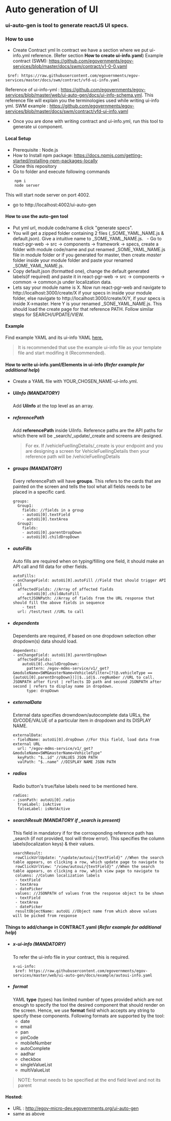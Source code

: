 # Auto generation of UI
### ui-auto-gen is tool to generate reactJS UI specs.

### How to use
- Create Contract yml
 In contract we have a section where we put ui-info.yml reference. (Refer section **How to create ui-info.yaml**)
 Example contract (SWM): https://github.com/egovernments/egov-services/blob/master/docs/swm/contract/v1-0-0.yaml 
 ``` x-ui-info:
  $ref: https://raw.githubusercontent.com/egovernments/egov-services/master/docs/swm/contract/vfd-ui-info.yaml

```
 Reference of ui-info-yml : https://github.com/egovernments/egov-services/blob/master/web/ui-auto-gen/docs/ui-info-schema.yml. This reference file will explain you the terminologies used while writing ui-info yml.
 SWM example : https://github.com/egovernments/egov-services/blob/master/docs/swm/contract/vfd-ui-info.yaml
 - Once you are done with writing contract and ui-info.yml, run this tool to generate ui component.

#### Local Setup
- Prerequisite : Node.js
- How to Install npm package: https://docs.npmjs.com/getting-started/installing-npm-packages-locally
- Clone this repository
- Go to folder and execute following commands

``` 
    npm i
    node server
   ```
   This will start node server on port 4002.
   - go to http://localhost:4002/ui-auto-gen
   
#### How to use the auto-gen tool
   - Put yml url, module code/name & click "generate specs".
   - You will get a zipped folder containing 2 files (_SOME_YAML_NAME.js & default.json). Give a intuitive name to _SOME_YAML_NAME.js.
   - Go to react-pgr-web -> src -> components -> framework -> specs, create a folder with module code/name and put renamed _SOME_YAML_NAME.js file in module folder or if you generated for master, then create *master* folder inside your module folder and paste your renamed _SOME_YAML_NAME.js.
   - Copy default.json (formatted one), change the default generated labels(if required) and paste it in react-pgr-web -> src -> components -> common -> common.js under localization data.
   - Lets say your module name is X. Now run react-pgr-web and navigate to http://localhost:3000/create/X if your specs in inside your module folder, else navigate to http://localhost:3000/create/X/Y, if your specs is inside X->master. Here Y is your renamed _SONE_YAML_NAME.js. This should load the create page for that reference PATH. Follow similar steps for SEARCH/UPDATE/VIEW.
   
#### Example
  Find example YAML and its ui-info YAML [here.](https://github.com/egovernments/egov-services/tree/master/web/ui-auto-gen/docs/example) 
  > It is recommended that use the example ui-info file as your template file and start modifing it (Recommended). 

#### How to write ui-info.yaml/Elements in ui-info (*Refer example for additional help*)
   - Create a YAML file with YOUR_CHOSEN_NAME-ui-info.yml.
   - ##### UiInfo (**_MANDATORY_**)
     Add **UiInfo** at the top level as an array.
   - ##### referencePath
     Add **referencePath** inside UiInfo. Reference paths are the API paths for which there will be _search/_update/_create and screens are designed. 
   
       > For ex. If /vehicleFuellingDetails/_create is your endpoint and you are designing a screen for VehicleFuellingDetails then your reference path will be /vehicleFuellingDetails
  
  - ##### groups (**_MANDATORY_**)
    Every referencePath will have **groups**. This refers to the cards that are painted on the screen and tells the tool what all fields needs to be placed in a specific card.
  
    ```
    groups:
      Group1:
        fields: //fields in a group
        - autoUi[0].textField
        - autoUi[0].textArea
      Group2:
        fields:
        - autoUi[0].parentDropDown
        - autoUi[0].childDropDown
    ```
  - ##### autoFills
    Auto fills are required when on typing/filling one field, it should make an API call and fill data for other fields.
    ```
    autoFills:
    - onChangeField: autoUi[0].autoFill //Field that should trigger API call
      affectedFields: //Array of affected fields
        - autoUi[0].childAutoFill
      affectJSONPath: //Array of fields from the URL response that should fill the above fields in sequence
        - test
      url: /test/test //URL to call
    ```
  - ##### dependents
    Dependents are required, if based on one dropdown selection other dropdown(s) data should load.
    ```
    dependents:
    - onChangeField: autoUi[0].parentDropDown
      affectedFields:
        autoUi[0].chaildDropDown:
          pattern: /egov-mdms-service/v1/_get?&moduleName=SWM&masterName=Vehicle&filter=[?(@.vehicleType == {autoUi[0].parentDropDown})]|$..id|$..regNumber //URL to call. JSONPATH after first | reflects ID path and second JSONPATH after second | refers to display name in dropdown.
          type: dropDown
    ```
  - ##### externalData
    External data specifies drowndown/autocomplete data URLs, the ID/CODE/VALUE of a particular item in dropdown and its DISPLAY NAME.
    ```
    externalData:
    - fieldName: autoUi[0].dropDown //For this field, load data from external URL
      url: "/egov-mdms-service/v1/_get?&moduleName=SWM&masterName=VehicleType"
      keyPath: "$..id" //VALUES JSON PATH
      valPath: "$..name" //DISPLAY NAME JSON PATH
    ```
  - ##### radios
    Radio button's true/false labels need to be mentioned here.
    ```
    radios:
    - jsonPath: autoUi[0].radio
      trueLabel: isActive
      falseLabel: isNotActive
    ```
  - ##### searchResult (**_MANDATORY_** if _search is present)
    This field in mandatory if for the corrosponding reference path has _search (if not provided, tool will throw error).
    This specifies the column labels(localization keys) & their values.
    ```
    searchResult:
     rowClickUrlUpdate: "/update/autoui/{textField}" //When the search table appears, on clicking a row, which update page to navigate to
     rowClickUrlView: "/view/autoui/{textField}" //When the search table appears, on clicking a row, which view page to navigate to
     columns: //Column localization labels
     - textField
     - textArea
     - datePicker
     values: //JSONPATH of values from the response object to be shown
     - textField
     - textArea
     - datePicker
     resultObjectName: autoUi //Object name from which above values will be picked from response
    ```
#### Things to add/change in CONTRACT.yaml (*Refer example for additional help*)
- ##### x-ui-info (**_MANDATORY_**)
  To refer the ui-info file in your contract, this is required.
  ```
  x-ui-info:
   $ref: https://raw.githubusercontent.com/egovernments/egov-services/master/web/ui-auto-gen/docs/example/autoui-info.yaml
  ```
- ##### format
  YAML **type** (types) has limited number of types provided which are not enough to specify the tool the desired component that should render on the screen. Hence, we use **format** field which accepts any string to specify these components.
  Following formats are supported by the tool:
  - date
  - email
  - pan
  - pinCode
  - mobileNumber
  - autoComplete
  - aadhar
  - checkbox
  - singleValueList
  - multiValueList
  
 > NOTE: format needs to be specified at the end field level and not its parent

#### Hosted:
- URL : http://egov-micro-dev.egovernments.org/ui-auto-gen
- same as above
